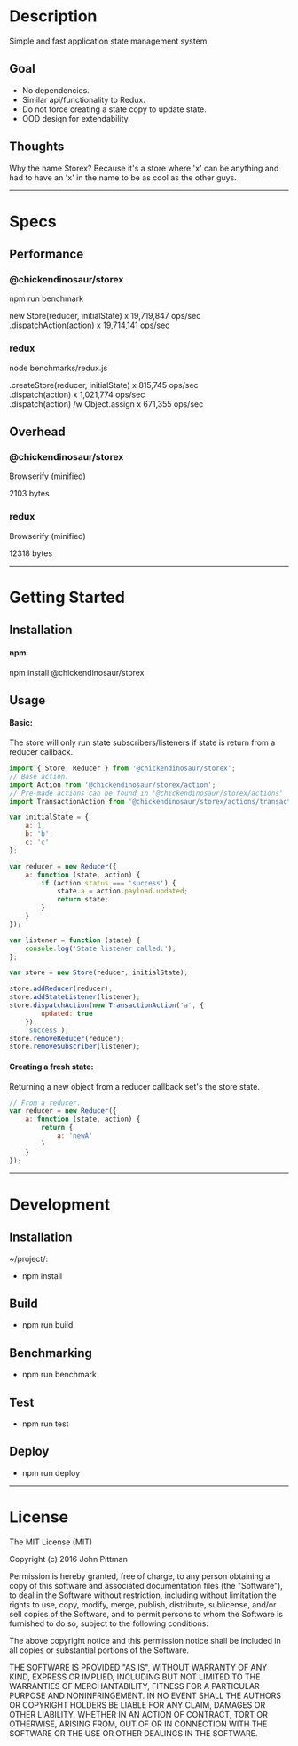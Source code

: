 # Description  

Simple and fast application state management system.

## Goal

- No dependencies.
- Similar api/functionality to Redux.
- Do not force creating a state copy to update state.
- OOD design for extendability.

## Thoughts

Why the name Storex? Because it's a store where 'x' can be anything and had to have an 'x' in the name to be as cool as the other guys.

---  

# Specs  

## Performance  

### @chickendinosaur/storex

npm run benchmark  

new Store(reducer, initialState) x 19,719,847 ops/sec  
.dispatchAction(action) x 19,714,141 ops/sec  

### redux

node benchmarks/redux.js  

.createStore(reducer, initialState) x 815,745 ops/sec  
.dispatch(action) x 1,021,774 ops/sec  
.dispatch(action) /w Object.assign x 671,355 ops/sec  

## Overhead  

### @chickendinosaur/storex

Browserify (minified)  

2103 bytes  

### redux

Browserify (minified)  

12318 bytes  

---  

# Getting Started  

## Installation

#### npm  

npm install @chickendinosaur/storex

## Usage

#### Basic:

The store will only run state subscribers/listeners if state is return from a
reducer callback.

```javascript
import { Store, Reducer } from '@chickendinosaur/storex';
// Base action.
import Action from '@chickendinosaur/storex/action';
// Pre-made actions can be found in '@chickendinosaur/storex/actions'
import TransactionAction from '@chickendinosaur/storex/actions/transaction';

var initialState = {
	a: 1,
	b: 'b',
	c: 'c'
};

var reducer = new Reducer({
	a: function (state, action) {
		if (action.status === 'success') {
			state.a = action.payload.updated;
			return state;
		}
	}
});

var listener = function (state) {
	console.log('State listener called.');
};

var store = new Store(reducer, initialState);

store.addReducer(reducer);
store.addStateListener(listener);
store.dispatchAction(new TransactionAction('a', {
		updated: true
	}),
	'success');
store.removeReducer(reducer);
store.removeSubscriber(listener);
```

#### Creating a fresh state:

Returning a new object from a reducer callback set's the store state.

```javascript
// From a reducer.
var reducer = new Reducer({
	a: function (state, action) {
		return {
			a: 'newA'
		}
	}
});
```
---  

# Development  

## Installation  

~/project/:

* npm install

## Build  

* npm run build

## Benchmarking  

* npm run benchmark

## Test  

* npm run test

## Deploy

* npm run deploy

---  

# License  

The MIT License (MIT)

Copyright (c) 2016 John Pittman

Permission is hereby granted, free of charge, to any person obtaining a copy
of this software and associated documentation files (the "Software"), to deal
in the Software without restriction, including without limitation the rights
to use, copy, modify, merge, publish, distribute, sublicense, and/or sell
copies of the Software, and to permit persons to whom the Software is
furnished to do so, subject to the following conditions:

The above copyright notice and this permission notice shall be included in all
copies or substantial portions of the Software.

THE SOFTWARE IS PROVIDED "AS IS", WITHOUT WARRANTY OF ANY KIND, EXPRESS OR
IMPLIED, INCLUDING BUT NOT LIMITED TO THE WARRANTIES OF MERCHANTABILITY,
FITNESS FOR A PARTICULAR PURPOSE AND NONINFRINGEMENT. IN NO EVENT SHALL THE
AUTHORS OR COPYRIGHT HOLDERS BE LIABLE FOR ANY CLAIM, DAMAGES OR OTHER
LIABILITY, WHETHER IN AN ACTION OF CONTRACT, TORT OR OTHERWISE, ARISING FROM,
OUT OF OR IN CONNECTION WITH THE SOFTWARE OR THE USE OR OTHER DEALINGS IN THE
SOFTWARE.


